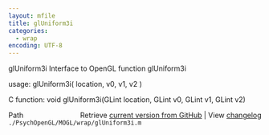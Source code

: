 ```yaml
---
layout: mfile
title: glUniform3i
categories:
  - wrap
encoding: UTF-8
---
```


glUniform3i  Interface to OpenGL function glUniform3i

usage:  glUniform3i\( location, v0, v1, v2 \)

C function:  void glUniform3i\(GLint location, GLint v0, GLint v1, GLint v2\)


<div class="code_header" style="text-align:right;">
  <span style="float:left;">Path&nbsp;&nbsp;</span> <span class="counter">Retrieve <a href=
  "https://raw.github.com/Psychtoolbox-3/Psychtoolbox-3/beta/./PsychOpenGL/MOGL/wrap/glUniform3i.m">current version from GitHub</a> | View <a href=
  "https://github.com/Psychtoolbox-3/Psychtoolbox-3/commits/beta/./PsychOpenGL/MOGL/wrap/glUniform3i.m">changelog</a></span>
</div>
<div class="code">
  <code>./PsychOpenGL/MOGL/wrap/glUniform3i.m</code>
</div>
